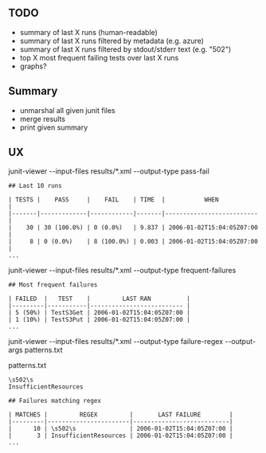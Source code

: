 ## TODO

- summary of last X runs (human-readable)
- summary of last X runs filtered by metadata (e.g. azure)
- summary of last X runs filtered by stdout/stderr text (e.g. "502")
- top X most frequent failing tests over last X runs
- graphs?

## Summary

- unmarshal all given junit files
- merge results
- print given summary

## UX

junit-viewer --input-files results/*.xml --output-type pass-fail

```
## Last 10 runs

| TESTS |    PASS     |    FAIL    | TIME  |           WHEN            |
|-------|-------------|------------|-------|-------------------------- |
|    30 | 30 (100.0%) | 0 (0.0%)   | 9.837 | 2006-01-02T15:04:05Z07:00 |
|     8 | 0 (0.0%)    | 8 (100.0%) | 0.003 | 2006-01-02T15:04:05Z07:00 |
...
```

junit-viewer --input-files results/*.xml --output-type frequent-failures

```
## Most frequent failures

| FAILED  |   TEST    |         LAST RAN          |
|---------|-----------|-------------------------- |
| 5 (50%) | TestS3Get | 2006-01-02T15:04:05Z07:00 |
| 1 (10%) | TestS3Put | 2006-01-02T15:04:05Z07:00 |
...
```

junit-viewer --input-files results/*.xml --output-type failure-regex --output-args patterns.txt

patterns.txt
```
\s502\s
InsufficientResources
```

```
## Failures matching regex

| MATCHES |         REGEX         |       LAST FAILURE        |
|---------|-----------------------|---------------------------|
|      10 | \s502\s               | 2006-01-02T15:04:05Z07:00 |
|       3 | InsufficientResources | 2006-01-02T15:04:05Z07:00 |
...
```
